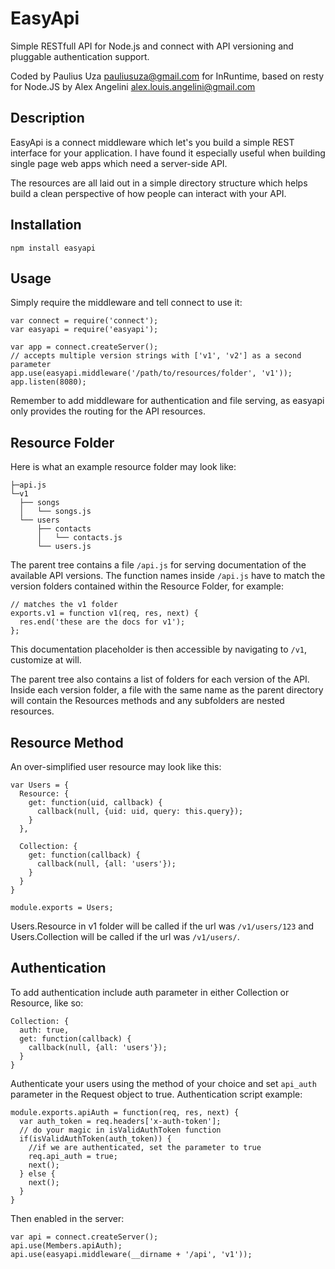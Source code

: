 # EasyApi

Simple RESTfull API for Node.js and connect with API versioning and pluggable authentication support.

Coded by Paulius Uza <pauliusuza@gmail.com> for InRuntime, based on resty for Node.JS by Alex Angelini <alex.louis.angelini@gmail.com>

## Description

EasyApi is a connect middleware which let's you build a simple REST interface for your application. I have found it especially useful when building single page web apps which need a server-side API.

The resources are all laid out in a simple directory structure which helps build a clean perspective of how people can interact with your API.

## Installation

    npm install easyapi

## Usage

Simply require the middleware and tell connect to use it:

    var connect = require('connect');
    var easyapi = require('easyapi');

    var app = connect.createServer();
    // accepts multiple version strings with ['v1', 'v2'] as a second parameter
    app.use(easyapi.middleware('/path/to/resources/folder', 'v1')); 
    app.listen(8080);

Remember to add middleware for authentication and file serving, as easyapi only provides the routing for the API resources.

## Resource Folder

Here is what an example resource folder may look like:

    ├─api.js
    └─v1
      ├── songs
      │   └── songs.js
      └── users
          ├── contacts
          │   └── contacts.js
          └── users.js
      

The parent tree contains a file `/api.js` for serving documentation of the available API versions. The function names inside `/api.js` have to match the version folders contained within the Resource Folder, for example:

    // matches the v1 folder
    exports.v1 = function v1(req, res, next) {
      res.end('these are the docs for v1');
    };

This documentation placeholder is then accessible by navigating to `/v1`, customize at will.

The parent tree also contains a list of folders for each version of the API. Inside each version folder, a file with the same name as the parent directory will contain the Resources methods and any subfolders are nested resources.

## Resource Method

An over-simplified user resource may look like this:

    var Users = {
      Resource: {
        get: function(uid, callback) {
          callback(null, {uid: uid, query: this.query});
        }
      },

      Collection: {
        get: function(callback) {
          callback(null, {all: 'users'});
        }
      }
    }

    module.exports = Users;

Users.Resource in v1 folder will be called if the url was `/v1/users/123` and Users.Collection will be called if the url was `/v1/users/`.

## Authentication

To add authentication include auth parameter in either Collection or Resource, like so:

    Collection: {
      auth: true,
      get: function(callback) {
        callback(null, {all: 'users'});
      }
    }

Authenticate your users using the method of your choice and set `api_auth` parameter in the Request object to true. Authentication script example:

    module.exports.apiAuth = function(req, res, next) {
      var auth_token = req.headers['x-auth-token'];
      // do your magic in isValidAuthToken function
      if(isValidAuthToken(auth_token)) {
        //if we are authenticated, set the parameter to true
        req.api_auth = true;
        next();
      } else {
        next();
      }
    }

Then enabled in the server:

    var api = connect.createServer();
    api.use(Members.apiAuth);
    api.use(easyapi.middleware(__dirname + '/api', 'v1'));
    